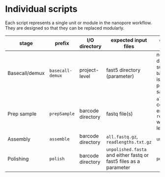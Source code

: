 # Individual scripts

Each script represents a single unit or module in the nanopore workflow.
They are designed so that they can be replaced modularly.

| stage             | prefix           | I/O directory     | expected input files        | expected output files |
| ------------------ |------------------ | ------------------- | ----------------------------| --------------------- |
| Basecall/demux   | `basecall-demux` | project-level     | fast5 directory (parameter) | new project directory of subfolders labeled `barcodeXX` where `XX` is an integer pertaining to a sample |
| Prep sample      | `prepSample`     | barcode directory | fastq file(s)               | `all.fastq.gz` containing all fastq entries in one file. `readlengths.txt.gz` which describes lengths of all reads |
| Assembly         | `assemble`       | barcode directory | `all.fastq.gz`, `readlengths.txt.gz` | `unpolished.fasta` |
| Polishing        | `polish`         | barcode directory | `unpolished.fasta` and either fastq or fast5 files as a parameter | `polished.fasta` |
